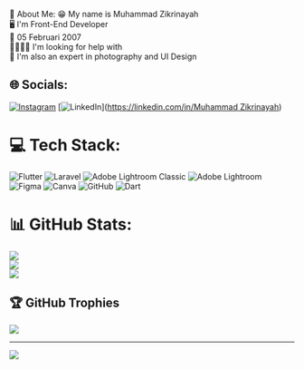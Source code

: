 💫 About Me:
😁 My name is Muhammad Zikrinayah<br>🖥 I'm Front-End Developer<br>🎂 05 Februari 2007<br>🫱🏻‍🫲🏻 I'm looking for help with<br>📸 I'm also an expert in photography and UI Design


## 🌐 Socials:
[![Instagram](https://img.shields.io/badge/Instagram-%23E4405F.svg?logo=Instagram&logoColor=white)](https://instagram.com/z1ykx_) [![LinkedIn](https://img.shields.io/badge/LinkedIn-%230077B5.svg?logo=linkedin&logoColor=white)]([https://linkedin.com/in/Muhammad Zikrinayah](https://www.linkedin.com/in/muhammad-zikrinayah-746106324/)) 

# 💻 Tech Stack:
![Flutter](https://img.shields.io/badge/Flutter-%2302569B.svg?style=for-the-badge&logo=Flutter&logoColor=white) ![Laravel](https://img.shields.io/badge/laravel-%23FF2D20.svg?style=for-the-badge&logo=laravel&logoColor=white) ![Adobe Lightroom Classic](https://img.shields.io/badge/Adobe%20Lightroom%20Classic-31A8FF.svg?style=for-the-badge&logo=Adobe%20Lightroom%20Classic&logoColor=white) ![Adobe Lightroom](https://img.shields.io/badge/Adobe%20Lightroom-31A8FF.svg?style=for-the-badge&logo=Adobe%20Lightroom&logoColor=white) ![Figma](https://img.shields.io/badge/figma-%23F24E1E.svg?style=for-the-badge&logo=figma&logoColor=white) ![Canva](https://img.shields.io/badge/Canva-%2300C4CC.svg?style=for-the-badge&logo=Canva&logoColor=white) ![GitHub](https://img.shields.io/badge/github-%23121011.svg?style=for-the-badge&logo=github&logoColor=white) ![Dart](https://img.shields.io/badge/dart-%230175C2.svg?style=for-the-badge&logo=dart&logoColor=white)
# 📊 GitHub Stats:
![](https://github-readme-stats.vercel.app/api?username=Zikri9106&theme=one_dark_pro&hide_border=false&include_all_commits=true&count_private=false)<br/>
![](https://github-readme-streak-stats.herokuapp.com/?user=Zikri9106&theme=one_dark_pro&hide_border=false)<br/>
![](https://github-readme-stats.vercel.app/api/top-langs/?username=Zikri9106&theme=one_dark_pro&hide_border=false&include_all_commits=true&count_private=false&layout=compact)

## 🏆 GitHub Trophies
![](https://github-profile-trophy.vercel.app/?username=Zikri9106&theme=one_dark_pro&no-frame=false&no-bg=false&margin-w=4)

---
[![](https://visitcount.itsvg.in/api?id=Zikri9106&icon=5&color=13)](https://visitcount.itsvg.in)
